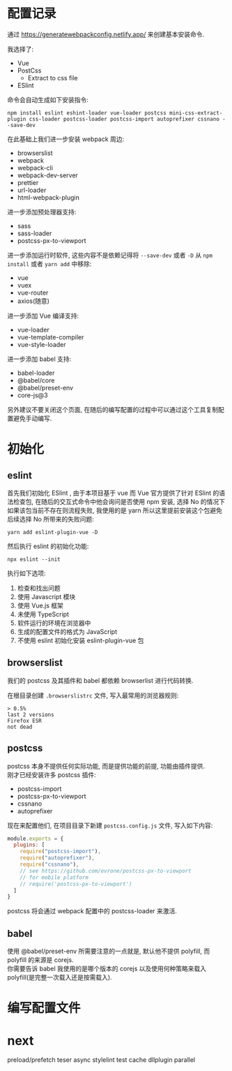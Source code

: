 # 配置记录

通过 https://generatewebpackconfig.netlify.app/ 来创建基本安装命令.

我选择了:

- Vue
- PostCss
  - Extract to css file
- ESlint

命令会自动生成如下安装指令:

```
npm install eslint eshint-loader vue-loader postcss mini-css-extract-plugin css-loader postcss-loader postcss-import autoprefixer cssnano --save-dev
```

在此基础上我们进一步安装 webpack 周边:

- browserslist
- webpack
- webpack-cli
- webpack-dev-server
- prettier
- url-loader
- html-webpack-plugin

进一步添加预处理器支持:
- sass
- sass-loader
- postcss-px-to-viewport

进一步添加运行时软件, 这些内容不是依赖记得将 `--save-dev` 或者 `-D` 从 `npm install` 或者 `yarn add` 中移除:
- vue
- vuex
- vue-router
- axios(随意)

进一步添加 Vue 编译支持:
- vue-loader
- vue-template-compiler
- vue-style-loader

进一步添加 babel 支持:
- babel-loader
- @babel/core
- @babel/preset-env
- core-js@3

另外建议不要关闭这个页面, 在随后的编写配置的过程中可以通过这个工具复制配置避免手动编写.


# 初始化

## eslint

首先我们初始化 ESlint , 由于本项目基于 vue 而 Vue 官方提供了针对 ESlint 的语法检查包, 在随后的交互式命令中他会询问是否使用 npm 安装, 选择 No 的情况下如果该包当前不存在则流程失败, 我使用的是 yarn 所以这里提前安装这个包避免后续选择 No 所带来的失败问题:

```
yarn add eslint-plugin-vue -D
```

然后执行 eslint 的初始化功能:

```
npx eslint --init
```

执行如下选项:

1. 检查和找出问题
2. 使用 Javascript 模块
3. 使用 Vue.js 框架
4. 未使用 TypeScript
5. 软件运行的环境在浏览器中
6. 生成的配置文件的格式为 JavaScript
7. 不使用 eslint 初始化安装 eslint-plugin-vue 包

## browserslist

我们的 postcss 及其插件和 babel 都依赖 browserlist 进行代码转换.

在根目录创建 `.browserslistrc` 文件, 写入最常用的浏览器规则:

```
> 0.5%
last 2 versions
Firefox ESR
not dead
```

## postcss

postcss 本身不提供任何实际功能, 而是提供功能的前提, 功能由插件提供.  
刚才已经安装许多 postcss 插件:
- postcss-import
- postcss-px-to-viewport
- cssnano
- autoprefixer

现在来配置他们, 在项目目录下新建 `postcss.config.js` 文件, 写入如下内容:
```javascript
module.exports = {
  plugins: [
    require("postcss-import"),
    require("autoprefixer"),
    require("cssnano"),
    // see https://github.com/evrone/postcss-px-to-viewport
    // for mobile platform
    // require('postcss-px-to-viewport')
  ]
}
```
postcss 将会通过 webpack 配置中的 postcss-loader 来激活.

## babel

使用 @babel/preset-env 所需要注意的一点就是, 默认他不提供 polyfill, 而 polyfill 的来源是 corejs.  
你需要告诉 babel 我使用的是哪个版本的 corejs 以及使用何种策略来载入 polyfill(是完整一次载入还是按需载入).

# 编写配置文件



# next
preload/prefetch
teser
async
stylelint
test
cache
dllplugin
parallel